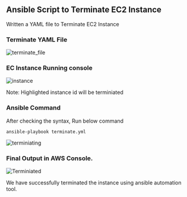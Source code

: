 ## Ansible Script to Terminate EC2 Instance

Written a YAML file to Terminate EC2 Instance

### Terminate YAML File

![terminate_file](https://user-images.githubusercontent.com/67817741/181593462-dab91fda-f8a8-402b-809c-1eb4c894066e.JPG)

### EC Instance Running console

![instance](https://user-images.githubusercontent.com/67817741/181593759-26fab2cf-a981-4520-b6f0-0957d864d5ff.JPG)

Note: Highlighted instance id will be terminiated

### Ansible Command

After checking the syntax, Run below command

	ansible-playbook terminate.yml
		
![terminiating](https://user-images.githubusercontent.com/67817741/181594061-6d2df519-7345-4bcc-99ce-5f57df28be76.JPG)

### Final Output in AWS Console.

![Terminiated](https://user-images.githubusercontent.com/67817741/181594293-ecdc0428-3522-4749-80c3-9704cdafcdb2.JPG)

We have successfully terminated the instance using ansible automation tool.